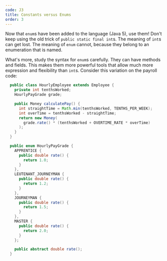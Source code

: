 ```yaml
---
code: J3
title: Constants versus Enums
order: 3
---
```

Now that `enum`s have been added to the language (Java 5), use them!
Don't keep using the old trick of `public static final int`s.
The meaning of `int`s can get lost.
The meaning of `enum` cannot, because they belong to an enumeration that is named.

What's more, study the syntax for `enum`s carefully.
They can have methods and fields.
This makes them more powerful tools that allow much more expression and flexibility than `int`s.
Consider this variation on the payroll code:

```java
  public class HourlyEmployee extends Employee {
    private int tenthsWorked;
    HourlyPayGrade grade;

    public Money calculatePay() {
      int straightTime = Math.min(tenthsWorked, TENTHS_PER_WEEK);
      int overTime = tenthsWorked - straightTime;
      return new Money(
        grade.rate() * (tenthsWorked + OVERTIME_RATE * overTime)
      );
    }
  }

  public enum HourlyPayGrade {
    APPRENTICE {
      public double rate() {
        return 1.0;
      }
    },
    LEUTENANT_JOURNEYMAN {
      public double rate() {
        return 1.2;
      }
    },
    JOURNEYMAN {
      public double rate() {
        return 1.5;
      }
    },
    MASTER {
      public double rate() {
        return 2.0;
      }
    };

    public abstract double rate();
  }

